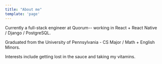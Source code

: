 ```yaml
---
title: "About me"
template: 'page'
---
```


Currently a full-stack engineer at Quorum-- working in React + React Native / Django / PostgreSQL.

Graduated from the University of Pennsylvania - CS Major / Math + English Minors.

Interests include getting lost in the sauce and taking my vitamins.


